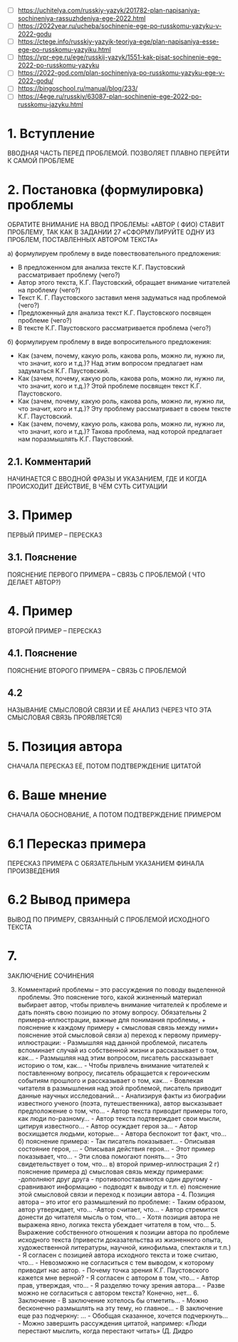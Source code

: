 - [ ] https://uchitelya.com/russkiy-yazyk/201782-plan-napisaniya-sochineniya-rassuzhdeniya-ege-2022.html
- [ ] https://2022year.ru/ucheba/sochinenie-ege-po-russkomu-yazyku-v-2022-godu
- [ ] https://ctege.info/russkiy-yazyik-teoriya-ege/plan-napisaniya-esse-ege-po-russkomu-yazyiku.html
- [ ] https://vpr-ege.ru/ege/russkij-yazyk/1551-kak-pisat-sochinenie-ege-2022-po-russkomu-yazyku
- [ ] https://2022-god.com/plan-sochineniya-po-russkomu-yazyku-ege-v-2022-godu/
- [ ] https://bingoschool.ru/manual/blog/233/
- [ ] https://4ege.ru/russkiy/63087-plan-sochinenie-ege-2022-po-russkomu-jazyku.html

# 1. Вступление
 ВВОДНАЯ ЧАСТЬ ПЕРЕД ПРОБЛЕМОЙ. ПОЗВОЛЯЕТ ПЛАВНО ПЕРЕЙТИ К САМОЙ ПРОБЛЕМЕ
 
 # 2. Постановка (формулировка) проблемы
 ОБРАТИТЕ ВНИМАНИЕ НА ВВОД ПРОБЛЕМЫ: «АВТОР ( ФИО) СТАВИТ ПРОБЛЕМУ, ТАК КАК В ЗАДАНИИ 27 «СФОРМУЛИРУЙТЕ ОДНУ ИЗ ПРОБЛЕМ, ПОСТАВЛЕННЫХ АВТОРОМ ТЕКСТА»
 
  а) формулируем проблему в виде повествовательного предложения:
 - В предложенном для анализа тексте К.Г. Паустовский рассматривает проблему (чего?)
 - Автор этого текста, К.Г. Паустовский,  обращает внимание читателей на проблему (чего?)
 - Текст К. Г. Паустовского заставил меня задуматься над проблемой (чего?)
 - Предложенный для анализа текст К.Г. Паустовского посвящен проблеме (чего?)
 - В тексте К.Г. Паустовского рассматривается проблема (чего?)
 
 б) формулируем  проблему в виде вопросительного предложения:
- Как (зачем, почему, какую роль, какова роль, можно ли, нужно ли, что значит, кого и т.д.)?  Над этим вопросом предлагает нам задуматься К.Г. Паустовский.
- Как (зачем, почему, какую роль, какова роль, можно ли, нужно ли, что значит, кого и т.д.)? Этой проблеме посвящен текст К.Г. Паустовского.
- Как (зачем, почему, какую роль, какова роль, можно ли, нужно ли, что значит, кого и т.д.)? Эту проблему рассматривает в своем тексте К.Г. Паустовский.
- Как (зачем, почему, какую роль, какова роль, можно ли, нужно ли, что значит, кого и т.д.)? Такова проблема, над которой предлагает нам поразмышлять К.Г. Паустовский.
 
 ## 2.1. Комментарий
 НАЧИНАЕТСЯ С ВВОДНОЙ ФРАЗЫ И УКАЗАНИЕМ, ГДЕ И КОГДА ПРОИСХОДИТ ДЕЙСТВИЕ, В ЧЁМ СУТЬ СИТУАЦИИ
 
 # 3. Пример
 ПЕРВЫЙ ПРИМЕР – ПЕРЕСКАЗ
 
 ## 3.1. Пояснение
 ПОЯСНЕНИЕ ПЕРВОГО ПРИМЕРА – СВЯЗЬ С ПРОБЛЕМОЙ ( ЧТО ДЕЛАЕТ АВТОР?)
 
 # 4. Пример
 ВТОРОЙ ПРИМЕР – ПЕРЕСКАЗ
 
 ## 4.1. Пояснение
 ПОЯСНЕНИЕ ВТОРОГО ПРИМЕРА – СВЯЗЬ С ПРОБЛЕМОЙ
 
 ## 4.2
 НАЗЫВАНИЕ СМЫСЛОВОЙ СВЯЗИ И ЕЁ АНАЛИЗ (ЧЕРЕЗ ЧТО ЭТА СМЫСЛОВАЯ СВЯЗЬ ПРОЯВЛЯЕТСЯ)
 
# 5. Позиция автора
СНАЧАЛА ПЕРЕСКАЗ ЕЁ, ПОТОМ ПОДТВЕРЖДЕНИЕ ЦИТАТОЙ

# 6. Ваше мнение
СНАЧАЛА ОБОСНОВАНИЕ, А ПОТОМ ПОДТВЕРЖДЕНИЕ ПРИМЕРОМ
 
 # 6.1 Пересказ примера
 ПЕРЕСКАЗ ПРИМЕРА С ОБЯЗАТЕЛЬНЫМ УКАЗАНИЕМ ФИНАЛА ПРОИЗВЕДЕНИЯ
 
 # 6.2 Вывод примера
 ВЫВОД ПО ПРИМЕРУ, СВЯЗАННЫЙ С ПРОБЛЕМОЙ ИСХОДНОГО ТЕКСТА
 
 # 7.
 ЗАКЛЮЧЕНИЕ СОЧИНЕНИЯ
 
 
 3. Комментарий проблемы – это рассуждения по поводу выделенной проблемы. Это пояснение того, какой жизненный материал выбирает автор, чтобы привлечь внимание читателей к  проблеме и дать понять свою позицию по этому вопросу. Обязательны 2 примера-иллюстрации, важные для понимания  проблемы,    +  пояснение  к  каждому  примеру  +  смысловая  связь  между  ними+ пояснение этой смысловой связи а)  переход к первому примеру- иллюстрации: -  Размышляя  над  данной  проблемой,  писатель  вспоминает  случай  из  собственной  жизни  и рассказывает о том, как… - Размышляя над этим вопросом, писатель рассказывает историю о том, как… -  Чтобы  привлечь  внимание  читателей  к  поставленному  вопросу,  писатель  обращается  к героическим событиям прошлого и рассказывает о том, как… -  Вовлекая  читателя  в  размышления  над  этой  проблемой,  писатель  приводит  данные  научных исследований… -  Анализируя  факты  из  биографии  известного  ученого  (поэта,  путешественника),  автор высказывает предположение о том, что… - Автор текста приводит примеры того, как люди по-разному… - Автор текста подтверждает свои мысли, цитируя известного… - Автор осуждает героя за… - Автор восхищается людьми, которые… - Автора беспокоит тот факт, что… б) пояснение примера: - Так писатель показывает… - Описывая состояние героя, … - Описывая действия героя… - Этот пример показывает, что… - Эти слова помогают понять… - Это свидетельствует о том, что…  в) второй пример-иллюстрация 
2  г) пояснение примера д) смысловая связь между примерами: -дополняют друг друга - противопоставляются один другому - сравнивают информацию - подводят к выводу и т.п. е) пояснение этой смысловой связи и переход к позиции автора - 4. Позиция автора – это итог его размышлений по проблеме: - Таким образом, автор утверждает, что… -Автор считает, что… - Автор стремится донести до читателя мысль о том, что… - Хотя позиция автора не выражена явно, логика текста убеждает читателя в том, что…  5. Выражение собственного отношения к позиции автора по проблеме исходного текста (привести доказательства из жизненного опыта, художественной литературы, научной,  кинофильма, спектакля и т.п.) - Я согласен с позицией автора исходного текста и тоже считаю, что… - Невозможно не согласиться с тем выводом, к которому приводит нас автор. - Почему точка зрения К.Г. Паустовского кажется мне верной? - Я согласен с автором в том, что… -  Автор прав, утверждая, что… - Я разделяю точку зрения автора… - Разве можно не согласиться с автором текста? Конечно, нет… 6. Заключение - В заключение хотелось бы отметить… - Можно бесконечно размышлять на эту тему, но главное… - В заключение еще раз подчеркну: … - Обобщая сказанное, хочется подчеркнуть… -  Можно  завершить  рассуждения  цитатой,  например:  «Люди  перестают  мыслить,  когда перестают читать» (Д. Дидро
 
